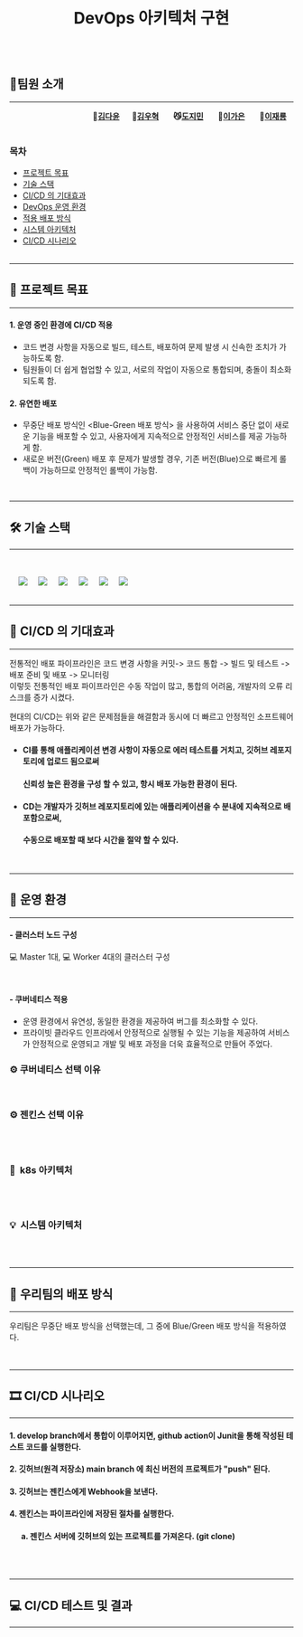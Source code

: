 
<br>

<h1 align="center"> DevOps 아키텍처 구현 </h1>
<br>
<br>

## 🎁팀원 소개
---

&nbsp;　&nbsp;　&nbsp;　&nbsp;　&nbsp;　&nbsp;　&nbsp;　&nbsp;　  **🐥[김다윤](https://github.com/dyun23)**&nbsp;　  **🦊[김우혁](https://github.com/sue06004)** &nbsp;　  **😼[도지민](https://github.com/jimnyy)** &nbsp;　  **🐰[이가은](https://github.com/dlrkdms125)** &nbsp;　  **🐻[이재룡](https://github.com/ashd89)**
<br><br>


### 목차
- [프로젝트 목표](#-🤳-프로젝트-목표)
- [기술 스택](#-🛠-기술-스택)
- [CI/CD 의 기대효과](#-🔎-CI/CD-의-기대효과)
- [DevOps 운영 환경](#-🌌-운영-환경)
- [적용 배포 방식](#-📣-우리팀의-배포-방식)
- [시스템 아키텍처](#-💡&nbsp;&nbsp;시스템-아키텍처)
- [CI/CD 시나리오](#-🎞-CI/CD-시나리오)
<br><br>
---
## 🤳 프로젝트 목표
---
#### 1. 운영 중인 환경에 CI/CD 적용
  -  코드 변경 사항을 자동으로 빌드, 테스트, 배포하여 문제 발생 시 신속한 조치가 가능하도록 함.
  -  팀원들이 더 쉽게 협업할 수 있고, 서로의 작업이 자동으로 통합되며, 충돌이 최소화되도록 함.
#### 2. 유연한 배포
  - 무중단 배포 방식인 <Blue-Green 배포 방식> 을 사용하여 서비스 중단 없이 새로운 기능을 배포할 수 있고, 사용자에게 지속적으로 안정적인 서비스를 제공 가능하게 함.
  - 새로운 버전(Green) 배포 후 문제가 발생할 경우, 기존 버전(Blue)으로 빠르게 롤백이 가능하므로 안정적인 롤백이 가능함.

<br>

---
## 🛠 기술 스택
---
<br><br>
&nbsp;&nbsp;&nbsp;&nbsp;<img src="https://img.shields.io/badge/GitHub-181717?style=flat&logo=GitHub&logoColor=white&color=black"></a></a>
&nbsp;&nbsp;&nbsp;&nbsp;<img src="https://img.shields.io/badge/Git-F05032?style=flat&logo=Git&logoColor=white&color=ffa500"></a></a>
&nbsp;&nbsp;&nbsp;&nbsp;<img src="https://img.shields.io/badge/Docker-2496ED?style=flat&logo=Docker&logoColor=black&color=blue"/></a></a>
&nbsp;&nbsp;&nbsp;&nbsp;<img src="https://img.shields.io/badge/Kubernetes-326CE5?style=flat&logo=Kubernetes&logoColor=blue&color=skyblue"/></a></a>
&nbsp;&nbsp;&nbsp;&nbsp;<img src="https://img.shields.io/badge/Jenkins-D24939?style=flat&logo=jenkins&logoColor=white"/></a></a>
&nbsp;&nbsp;&nbsp;&nbsp;<img src="https://img.shields.io/badge/Slack-4A154B?style=flat&logo=Slack&logoColor=yellow&color=purple"/></a></a>
<br><br>

---
## 🔎 CI/CD 의 기대효과 
---
전통적인 배포 파이프라인은 코드 변경 사항을 커밋-> 코드 통합 -> 빌드 및 테스트 -> 배포 준비 및 배포 -> 모니터링<br>
이렇듯 전통적인 배포 파이프라인은 수동 작업이 많고, 통합의 어려움, 개발자의 오류 리스크를 증가 시켰다.

현대의 CI/CD는 위와 같은 문제점들을 해결함과 동시에 더 빠르고 안정적인 소프트웨어 배포가 가능하다.

- #### CI를 통해 애플리케이션 변경 사항이 자동으로 에러 테스트를 거치고, 깃허브 레포지토리에 업로드 됨으로써

#### &nbsp;&nbsp;&nbsp;　신뢰성 높은 환경을 구성 할 수 있고, 항시 배포 가능한 환경이 된다.

- #### CD는 개발자가 깃허브 레포지토리에 있는 애플리케이션을 수 분내에 지속적으로 배포함으로써,

#### &nbsp;&nbsp;&nbsp;　수동으로 배포할 때 보다 시간을 절약 할 수 있다.

<br>

---
## 🌌 운영 환경
---
#### - 클러스터 노드 구성
💻 Master 1대, 💻 Worker 4대의 클러스터 구성

<br>

#### - 쿠버네티스 적용
-  운영 환경에서 유연성, 동일한 환경을 제공하여 버그를 최소화할 수 있다.
-  프라이빗 클라우드 인프라에서 안정적으로 실행될 수 있는 기능을 제공하여 서비스가 안정적으로 운영되고 개발 및 배포 과정을 더욱 효율적으로 만들어 주었다.


### ⚙ 쿠버네티스 선택 이유

<br>


### ⚙ 젠킨스 선택 이유

<br><br>

### 📁&nbsp;&nbsp;k8s 아키텍처

<br>
<br>


### 💡&nbsp;&nbsp;시스템 아키텍처

<br>
<br>

---

## 📣 우리팀의 배포 방식
---
우리팀은 무중단 배포 방식을 선택했는데, 그 중에 Blue/Green 배포 방식을 적용하였다.
<br><br><br>



---
## 🎞 CI/CD 시나리오
---

#### 1. develop branch에서 통합이 이루어지면, github action이 Junit을 통해 작성된 테스트 코드를 실행한다.

#### 2. 깃허브(원격 저장소) main branch 에 최신 버전의 프로젝트가 "push" 된다.

#### 3. 깃허브는 젠킨스에게 Webhook을 보낸다.

#### 4. 젠킨스는 파이프라인에 저장된 절차를 실행한다.

#### &nbsp;　 a. 젠킨스 서버에 깃허브의 있는 프로젝트를 가져온다. (git clone)



<br>
<br>

---
## 💻 CI/CD 테스트 및 결과
---
<br>
<br>

